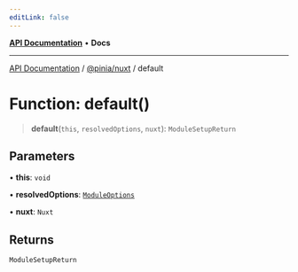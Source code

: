 ```yaml
---
editLink: false
---
```


[**API Documentation**](../../../index.md) • **Docs**

***

[API Documentation](../../../index.md) / [@pinia/nuxt](../index.md) / default

# Function: default()

> **default**(`this`, `resolvedOptions`, `nuxt`): `ModuleSetupReturn`

## Parameters

• **this**: `void`

• **resolvedOptions**: [`ModuleOptions`](../interfaces/ModuleOptions.md)

• **nuxt**: `Nuxt`

## Returns

`ModuleSetupReturn`
